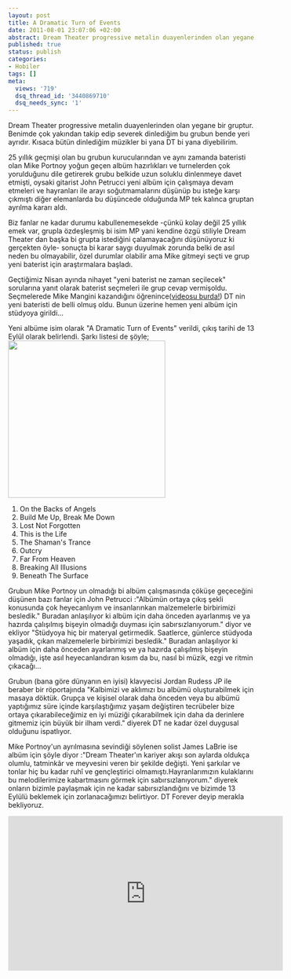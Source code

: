 ```yaml
---
layout: post
title: A Dramatic Turn of Events
date: 2011-08-01 23:07:06 +02:00
abstract: Dream Theater progressive metalin duayenlerinden olan yegane bir gruptur. Benimde çok yakından takip edip severek dinlediğim bu grubun bende yeri ayrıdır...
published: true
status: publish
categories:
- Hobiler
tags: []
meta:
  views: '719'
  dsq_thread_id: '3440869710'
  dsq_needs_sync: '1'
---
```


Dream Theater progressive metalin duayenlerinden olan yegane bir gruptur. Benimde çok yakından takip edip severek dinlediğim bu grubun bende yeri ayrıdır. Kısaca bütün dinlediğim müzikler bi yana DT bi yana diyebilirim.

25 yıllık geçmişi olan bu grubun kurucularından ve aynı zamanda bateristi olan Mike Portnoy yoğun geçen albüm hazırlıkları ve turnelerden çok yorulduğunu dile getirerek grubu belkide uzun soluklu dinlenmeye davet etmişti, oysaki gitarist John Petrucci yeni albüm için çalışmaya devam etmeleri ve hayranları ile arayı soğutmamalarını düşünüp bu isteğe karşı çıkmıştı diğer elemanlarda bu düşüncede olduğunda MP tek kalınca gruptan ayrılma kararı aldı.

Biz fanlar ne kadar durumu kabullenemesekde -çünkü kolay değil 25 yıllık emek var, grupla özdeşleşmiş bi isim MP yani kendine özgü stiliyle Dream Theater dan başka bi grupta istediğini çalamayacağını düşünüyoruz ki gerçekten öyle- sonuçta bi karar saygı duyulmak zorunda belki de asıl neden bu olmayabilir, özel durumlar olabilir ama Mike gitmeyi seçti ve grup yeni baterist için araştırmalara başladı.

Geçtiğimiz Nisan ayında nihayet "yeni baterist ne zaman seçilecek" sorularına yanıt olarak baterist seçmeleri ile grup cevap vermişoldu. Seçmelerede Mike Mangini kazandığını öğrenince([videosu burda!](http://www.youtube.com/watch?v=2QHMQjH17aw)) DT nin yeni bateristi de belli olmuş oldu. Bunun üzerine hemen yeni albüm için stüdyoya girildi...

Yeni albüme isim olarak "A Dramatic Turn of Events" verildi, çıkış tarihi de 13 Eylül olarak belirlendi. Şarkı listesi de şöyle;<img  alt="" src="{{ site.baseurl }}/assets/dramatic-turn-of-events.jpg" width="320" height="320" />

<ol>
<li>On the Backs of Angels</li>
<li>Build Me Up, Break Me Down</li>
<li>Lost Not Forgotten</li>
<li>This is the Life</li>
<li>The Shaman's Trance</li>
<li>Outcry</li>
<li>Far From Heaven</li>
<li>Breaking All Illusions</li>
<li>Beneath The Surface</li>
</ol>

Grubun Mike Portnoy un olmadığı bi albüm çalışmasında çöküşe geçeceğini düşünen bazı fanlar için John Petrucci :"Albümün ortaya çıkış şekli konusunda çok heyecanlıyım ve insanlarınkan malzemelerle birbirimizi besledik." Buradan anlaşılıyor ki albüm için daha önceden ayarlanmış ve ya hazırda çalışılmış bişeyin olmadığı duyması için sabırsızlanıyorum." diyor ve ekliyor "Stüdyoya hiç bir materyal getirmedik. Saatlerce, günlerce stüdyoda yaşadık, çıkan malzemelerle birbirimizi besledik." Buradan anlaşılıyor ki albüm için daha önceden ayarlanmış ve ya hazırda çalışılmış bişeyin olmadığı, işte asıl heyecanlandıran kısım da bu, nasıl bi müzik, ezgi ve ritmin çıkacağı...

Grubun (bana göre dünyanın en iyisi) klavyecisi Jordan Rudess JP ile beraber bir röportajında "Kalbimizi ve aklımızı bu albümü oluşturabilmek için masaya döktük. Grupça ve kişisel olarak daha önceden veya bu albümü yaptığımız süre içinde karşılaştığımız yaşam değiştiren tecrübeler bize ortaya çıkarabileceğimiz en iyi müziği çıkarabilmek için daha da derinlere gitmemiz için büyük bir ilham verdi." diyerek DT ne kadar özel duygusal olduğunu ispatlıyor.

Mike Portnoy'un ayrılmasına sevindiği söylenen solist James LaBrie ise albüm için şöyle diyor :"Dream Theater'ın kariyer akışı son aylarda oldukça olumlu, tatminkâr ve meyvesini veren bir şekilde değişti. Yeni şarkılar ve tonlar hiç bu kadar ruhî ve gençleştirici olmamıştı.Hayranlarımızın kulaklarını bu melodilerimize kabartmasını görmek için sabırsızlanıyorum." diyerek onların bizimle paylaşmak için ne kadar sabırsızlandığını ve bizimde 13 Eylülü beklemek için zorlanacağımızı belirtiyor. DT Forever deyip merakla bekliyoruz.

<iframe width="560" height="315" src="https://www.youtube.com/embed/28MmnThlYOo" frameborder="0" allowfullscreen></iframe>
